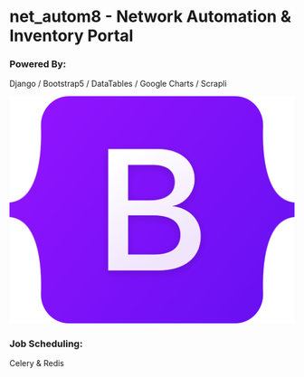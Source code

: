 # net_autom8 - Network Automation & Inventory Portal

### Powered By:
Django / Bootstrap5 / DataTables / Google Charts / Scrapli

![alt Bootstrap](https://github.com/sngx13/net_autom8/blob/master/extras/github/images/bootstrap_logo.png)


### Job Scheduling:

Celery & Redis
